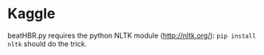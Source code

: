 Kaggle
======

beatHBR.py requires the python NLTK module (http://nltk.org/): `pip install nltk` should do the trick.
